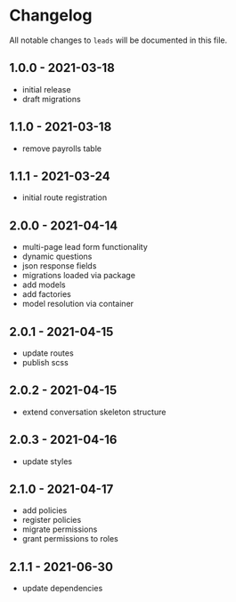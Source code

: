 # Changelog

All notable changes to `leads` will be documented in this file.

## 1.0.0 - 2021-03-18

- initial release
- draft migrations

## 1.1.0 - 2021-03-18

- remove payrolls table

## 1.1.1 - 2021-03-24

- initial route registration

## 2.0.0 - 2021-04-14

- multi-page lead form functionality
- dynamic questions
- json response fields
- migrations loaded via package
- add models
- add factories
- model resolution via container

## 2.0.1 - 2021-04-15

- update routes
- publish scss

## 2.0.2 - 2021-04-15

- extend conversation skeleton structure

## 2.0.3 - 2021-04-16

- update styles

## 2.1.0 - 2021-04-17

- add policies
- register policies
- migrate permissions
- grant permissions to roles

## 2.1.1 - 2021-06-30

- update dependencies
